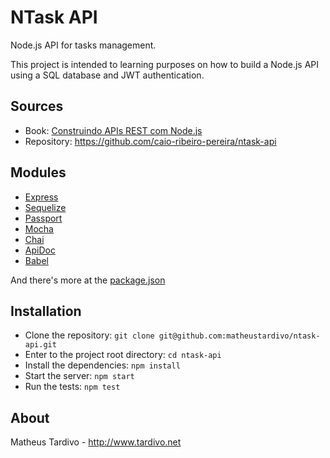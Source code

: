 # NTask API

Node.js API for tasks management.

This project is intended to learning purposes on how to build a Node.js API using a SQL database and JWT authentication.

## Sources

* Book: [Construindo APIs REST com Node.js](https://www.casadocodigo.com.br/products/livro-apis-nodejs)
* Repository: https://github.com/caio-ribeiro-pereira/ntask-api

## Modules

* [Express](http://expressjs.com/)
* [Sequelize](http://docs.sequelizejs.com/en/latest/)
* [Passport](http://passportjs.org/)
* [Mocha](https://mochajs.org/)
* [Chai](http://chaijs.com/)
* [ApiDoc](http://apidocjs.com/)
* [Babel](https://babeljs.io/)

And there's more at the [package.json](https://github.com/matheustardivo/ntask-api/blob/master/package.json)

## Installation

* Clone the repository: `git clone git@github.com:matheustardivo/ntask-api.git`
* Enter to the project root directory: `cd ntask-api`
* Install the dependencies: `npm install`
* Start the server: `npm start`
* Run the tests: `npm test`

## About

Matheus Tardivo - http://www.tardivo.net
